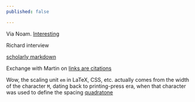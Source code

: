 ```yaml
---
published: false

---
```


Via Noam.  [Interesting](http://snikolov.wordpress.com/2012/11/14/early-detection-of-twitter-trends/)

Richard interview

[scholarly markdown](https://github.com/scholmd/scholmd/wiki/Todo-list-from-workshop)

Exchange with Martin on [links are citations](http://blog.martinfenner.org/2013/06/17/what-is-scholarly-markdown/#comment-934745570)

Wow, the scaling unit `em` in LaTeX, CSS, etc. actually comes from the width of the character `M`, dating back to printing-press era, when that character was used to define the spacing [quadratone](http://tex.stackexchange.com/questions/119068/meaning-of-quad?newsletter=1&nlcode=50792%7ca76d)
